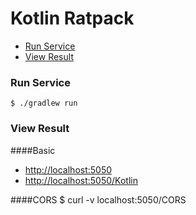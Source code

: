 # Kotlin Ratpack
- [Run Service](#run-service)
- [View Result](#view-result)

### Run Service
    $ ./gradlew run 

### View Result

####Basic
- [http://localhost:5050](http://localhost:5050)
- [http://localhost:5050/Kotlin](http://localhost:5050/Kotlin)

####CORS
    $ curl -v localhost:5050/CORS